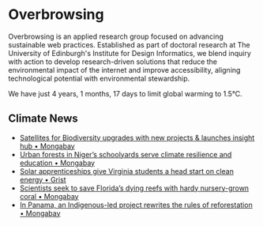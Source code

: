 # Overbrowsing

Overbrowsing is an applied research group focused on advancing sustainable web practices. Established as part of doctoral research at The University of Edinburgh's Institute for Design Informatics, we blend inquiry with action to develop research-driven solutions that reduce the environmental impact of the internet and improve accessibility, aligning technological potential with environmental stewardship.

<!-- clock-time -->
We have just 4 years, 1 months, 17 days to limit global warming to 1.5°C.
<!-- /clock-time -->

## Climate News
<!-- clock-news -->
- [Satellites for Biodiversity upgrades with new projects & launches insight hub • Mongabay](https://news.mongabay.com/short-article/2025/05/satellites-for-biodiversity-upgrades-with-new-projects-and-launches-insight-hub/ )
- [Urban forests in Niger’s schoolyards serve climate resilience and education • Mongabay](https://news.mongabay.com/2025/05/urban-forests-in-nigers-schoolyards-serve-climate-resilience-and-education/ )
- [Solar apprenticeships give Virginia students a head start on clean energy • Grist](https://grist.org/business/solar-apprenticeships-give-virginia-students-a-head-start-on-clean-energy/ )
- [Scientists seek to save Florida’s dying reefs with hardy nursery-grown coral • Mongabay](https://www.theguardian.com/us-news/2025/may/24/florida-coral-replanting-effort )
- [In Panama, an Indigenous-led project rewrites the rules of reforestation • Mongabay](https://news.mongabay.com/2025/05/in-panama-an-indigenous-led-project-rewrites-the-rules-of-reforestation/ )
<!-- /clock-news -->
